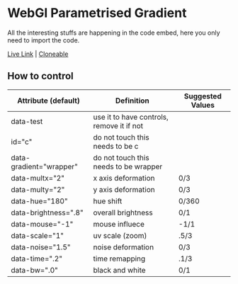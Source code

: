 # WebGl Parametrised Gradient

All the interesting stuffs are happening in the code embed, here you only need to import the code.

[Live Link](https://webgl-glsl-gradient.webflow.io/) | [Cloneable](#)

## How to control

| Attribute (default)     | Definition                                | Suggested Values |
| ----------------------- | ----------------------------------------- | ---------------- |
| data-test               | use it to have controls, remove it if not |
| id="c"                  | do not touch this needs to be c           |                  |
| data-gradient="wrapper" | do not touch this needs to be wrapper     |                  |
| data-multx="2"          | x axis deformation                        | 0/3              |
| data-multy="2"          | y axis deformation                        | 0/3              |
| data-hue="180"          | hue shift                                 | 0/360            |
| data-brightness=".8"    | overall brightness                        | 0/1              |
| data-mouse="-1"         | mouse influece                            | -1/1             |
| data-scale="1"          | uv scale (zoom)                           | .5/3             |
| data-noise="1.5"        | noise deformation                         | 0/3              |
| data-time=".2"          | time remapping                            | .1/3             |
| data-bw=".0"            | black and white                           | 0/1              |
